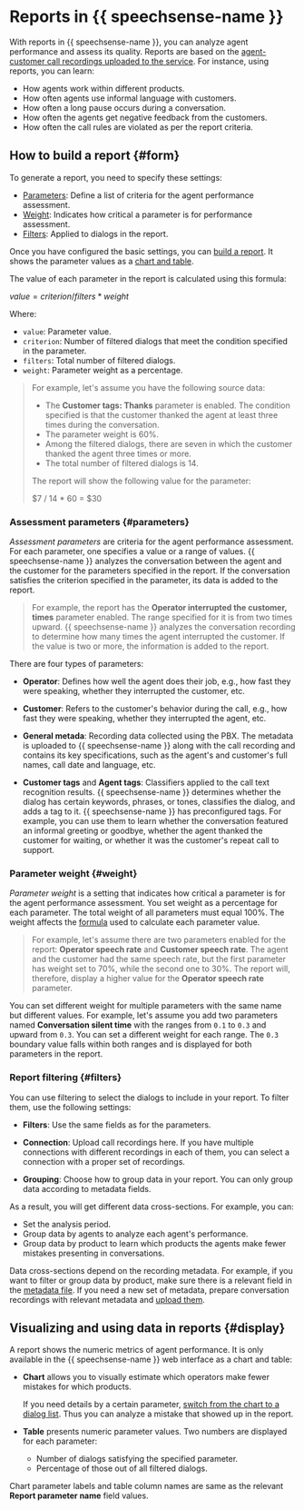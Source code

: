 # Reports in {{ speechsense-name }}

With reports in {{ speechsense-name }}, you can analyze agent performance and assess its quality. Reports are based on the [agent-customer call recordings uploaded to the service](../operations/data/upload-data.md). For instance, using reports, you can learn:

* How agents work within different products.
* How often agents use informal language with customers.
* How often a long pause occurs during a conversation.
* How often the agents get negative feedback from the customers.
* How often the call rules are violated as per the report criteria.

## How to build a report {#form}

To generate a report, you need to specify these settings:

* [Parameters](#parameters): Define a list of criteria for the agent performance assessment.
* [Weight](#weight): Indicates how critical a parameter is for performance assessment.
* [Filters](#filters): Applied to dialogs in the report.

Once you have configured the basic settings, you can [build a report](../operations/data/manage-reports.md). It shows the parameter values as a [chart and table](#display).

The value of each parameter in the report is calculated using this formula:

$value = criterion / filters * weight$

Where:

* `value`: Parameter value.
* `criterion`: Number of filtered dialogs that meet the condition specified in the parameter.
* `filters`: Total number of filtered dialogs.
* `weight`: Parameter weight as a percentage.

> For example, let's assume you have the following source data:
>
> * The **Customer tags: Thanks** parameter is enabled. The condition specified is that the customer thanked the agent at least three times during the conversation.
> * The parameter weight is 60%.
> * Among the filtered dialogs, there are seven in which the customer thanked the agent three times or more.
> * The total number of filtered dialogs is 14.
>
> The report will show the following value for the parameter:
>
> $7 / 14 * 60 = $30

### Assessment parameters {#parameters}

_Assessment parameters_ are criteria for the agent performance assessment. For each parameter, one specifies a value or a range of values. {{ speechsense-name }} analyzes the conversation between the agent and the customer for the parameters specified in the report. If the conversation satisfies the criterion specified in the parameter, its data is added to the report.

> For example, the report has the **Operator interrupted the customer, times** parameter enabled. The range specified for it is from two times upward. {{ speechsense-name }} analyzes the conversation recording to determine how many times the agent interrupted the customer. If the value is two or more, the information is added to the report.

There are four types of parameters:

* **Operator**: Defines how well the agent does their job, e.g., how fast they were speaking, whether they interrupted the customer, etc.

* **Customer**: Refers to the customer's behavior during the call, e.g., how fast they were speaking, whether they interrupted the agent, etc.

* **General metada**: Recording data collected using the PBX. The metadata is uploaded to {{ speechsense-name }} along with the call recording and contains its key specifications, such as the agent's and customer's full names, call date and language, etc.

* **Customer tags** and **Agent tags**: Classifiers applied to the call text recognition results. {{ speechsense-name }} determines whether the dialog has certain keywords, phrases, or tones, classifies the dialog, and adds a tag to it. {{ speechsense-name }} has preconfigured tags. For example, you can use them to learn whether the conversation featured an informal greeting or goodbye, whether the agent thanked the customer for waiting, or whether it was the customer's repeat call to support.

### Parameter weight {#weight}

_Parameter weight_ is a setting that indicates how critical a parameter is for the agent performance assessment. You set weight as a percentage for each parameter. The total weight of all parameters must equal 100%. The weight affects the [formula](#form) used to calculate each parameter value.

> For example, let's assume there are two parameters enabled for the report: **Operator speech rate** and **Customer speech rate**. The agent and the customer had the same speech rate, but the first parameter has weight set to 70%, while the second one to 30%. The report will, therefore, display a higher value for the **Operator speech rate** parameter.

You can set different weight for multiple parameters with the same name but different values. For example, let's assume you add two parameters named **Conversation silent time** with the ranges from `0.1` to `0.3` and upward from `0.3`. You can set a different weight for each range. The `0.3` boundary value falls within both ranges and is displayed for both parameters in the report.

### Report filtering {#filters}

You can use filtering to select the dialogs to include in your report. To filter them, use the following settings:

* **Filters**: Use the same fields as for the parameters.

* **Connection**: Upload call recordings here. If you have multiple connections with different recordings in each of them, you can select a connection with a proper set of recordings.

* **Grouping**: Choose how to group data in your report. You can only group data according to metadata fields.

As a result, you will get different data cross-sections. For example, you can:

* Set the analysis period.
* Group data by agents to analyze each agent's performance.
* Group data by product to learn which products the agents make fewer mistakes presenting in conversations.

Data cross-sections depend on the recording metadata. For example, if you want to filter or group data by product, make sure there is a relevant field in the [metadata file](../quickstart.md#set-space). If you need a new set of metadata, prepare conversation recordings with relevant metadata and [upload them](../operations/data/upload-data.md).

## Visualizing and using data in reports {#display}

A report shows the numeric metrics of agent performance. It is only available in the {{ speechsense-name }} web interface as a chart and table:

* **Chart** allows you to visually estimate which operators make fewer mistakes for which products.

   If you need details by a certain parameter, [switch from the chart to a dialog list](../operations/data/manage-reports.md#go-to-a-dialog). Thus you can analyze a mistake that showed up in the report.

* **Table** presents numeric parameter values. Two numbers are displayed for each parameter:

   * Number of dialogs satisfying the specified parameter.
   * Percentage of those out of all filtered dialogs.


Chart parameter labels and table column names are same as the relevant **Report parameter name** field values.
